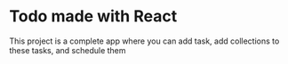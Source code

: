 # Todo made with React

This project is a complete app where you can add task, 
add collections to these tasks, and schedule them

